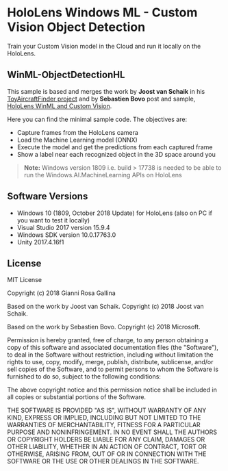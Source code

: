# HoloLens Windows ML - Custom Vision Object Detection

Train your Custom Vision model in the Cloud and run it locally on the HoloLens.

## WinML-ObjectDetectionHL

This sample is based and merges the work by **Joost van Schaik** in his [ToyAircraftFinder project](https://github.com/LocalJoost/ToyAircraftFinder) and by **Sebastien Bovo** post and sample, [HoloLens WinML and Custom Vision](https://github.com/Microsoft/Windows-AppConsult-Samples-MixedReality/tree/master/HoloLensWinML).

Here you can find the minimal sample code. The objectives are:

- Capture frames from the HoloLens camera
- Load the Machine Learning model (ONNX)
- Execute the model and get the predictions from each captured frame
- Show a label near each recognized object in the 3D space around you

> **Note:** Windows version 1809 i.e. build > 17738 is needed to be able to run the Windows.AI.MachineLearning APIs on HoloLens

## Software Versions

- Windows 10 (1809, October 2018 Update) for HoloLens (also on PC if you want to test it locally)
- Visual Studio 2017 version 15.9.4
- Windows SDK version 10.0.17763.0
- Unity 2017.4.16f1

## License

MIT License

Copyright (c) 2018 Gianni Rosa Gallina

Based on the work by Joost van Schaik.
Copyright (c) 2018 Joost van Schaik.

Based on the work by Sebastien Bovo.
Copyright (c) 2018 Microsoft.

Permission is hereby granted, free of charge, to any person obtaining a copy
of this software and associated documentation files (the "Software"), to deal
in the Software without restriction, including without limitation the rights
to use, copy, modify, merge, publish, distribute, sublicense, and/or sell
copies of the Software, and to permit persons to whom the Software is
furnished to do so, subject to the following conditions:

The above copyright notice and this permission notice shall be included in all
copies or substantial portions of the Software.

THE SOFTWARE IS PROVIDED "AS IS", WITHOUT WARRANTY OF ANY KIND, EXPRESS OR
IMPLIED, INCLUDING BUT NOT LIMITED TO THE WARRANTIES OF MERCHANTABILITY,
FITNESS FOR A PARTICULAR PURPOSE AND NONINFRINGEMENT. IN NO EVENT SHALL THE
AUTHORS OR COPYRIGHT HOLDERS BE LIABLE FOR ANY CLAIM, DAMAGES OR OTHER
LIABILITY, WHETHER IN AN ACTION OF CONTRACT, TORT OR OTHERWISE, ARISING FROM,
OUT OF OR IN CONNECTION WITH THE SOFTWARE OR THE USE OR OTHER DEALINGS IN THE
SOFTWARE.